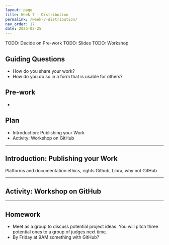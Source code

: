 ```yaml
---
layout: page
title: Week 7 - Distribution
permalink: /week-7-distribution/
nav_order: 17
date: 2025-02-25
---
```


TODO: Decide on Pre-work
TODO: Slides
TODO: Workshop

## Guiding Questions

* How do you share your work?
* How do you do so in a form that is usable for others?

## Pre-work

* 

## Plan

* Introduction: Publishing your Work
* Activity: Workshop on GitHub

---
## Introduction: Publishing your Work

Platforms and documentation
ethics, rights
Github, Libra, why not GitHub

---
## Activity: Workshop on GitHub

---
## Homework

* Meet as a group to discuss potential project ideas. You will pitch three potential ones to a group of judges next time.
* By Friday at 9AM something with GitHub?